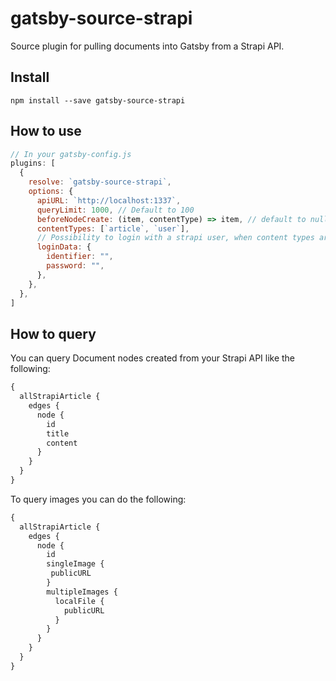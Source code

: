 # gatsby-source-strapi

Source plugin for pulling documents into Gatsby from a Strapi API.

## Install

`npm install --save gatsby-source-strapi`

## How to use

```javascript
// In your gatsby-config.js
plugins: [
  {
    resolve: `gatsby-source-strapi`,
    options: {
      apiURL: `http://localhost:1337`,
      queryLimit: 1000, // Default to 100
      beforeNodeCreate: (item, contentType) => item, // default to null
      contentTypes: [`article`, `user`],
      // Possibility to login with a strapi user, when content types are not publically available (optional).
      loginData: {
        identifier: "",
        password: "",
      },
    },
  },
]
```

## How to query

You can query Document nodes created from your Strapi API like the following:

```graphql
{
  allStrapiArticle {
    edges {
      node {
        id
        title
        content
      }
    }
  }
}
```

To query images you can do the following:

```graphql
{
  allStrapiArticle {
    edges {
      node {
        id
        singleImage {
         publicURL
        }
        multipleImages {
          localFile {
            publicURL
          }
        }
      }
    }
  }
}
```